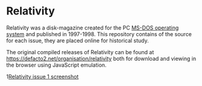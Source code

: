 Relativity
==========

Relativity was a disk-magazine created for the PC [MS-DOS operating system](https://en.wikipedia.org/wiki/MS-DOS) and published in 1997-1998. This repository contains of the source for each issue, they are placed online for historical study.

The original compiled releases of Relativity can be found at https://defacto2.net/organisation/relativity both for download and viewing in the browser using JavaScript emulation.

1[Relativity issue 1 screenshot](https://defacto2.net/images/uuid/preview/c8d0cc45-2f54-11e0-8827-cc1607e15609.png)
